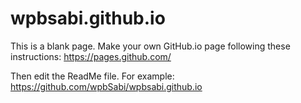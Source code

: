 # wpbsabi.github.io

This is a blank page.  Make your own GitHub.io page following these instructions:
https://pages.github.com/

Then edit the ReadMe file. For example:
https://github.com/wpbSabi/wpbsabi.github.io
